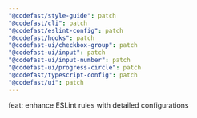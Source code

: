 ```yaml
---
"@codefast/style-guide": patch
"@codefast/cli": patch
"@codefast/eslint-config": patch
"@codefast/hooks": patch
"@codefast-ui/checkbox-group": patch
"@codefast-ui/input": patch
"@codefast-ui/input-number": patch
"@codefast-ui/progress-circle": patch
"@codefast/typescript-config": patch
"@codefast/ui": patch
---
```


feat: enhance ESLint rules with detailed configurations
